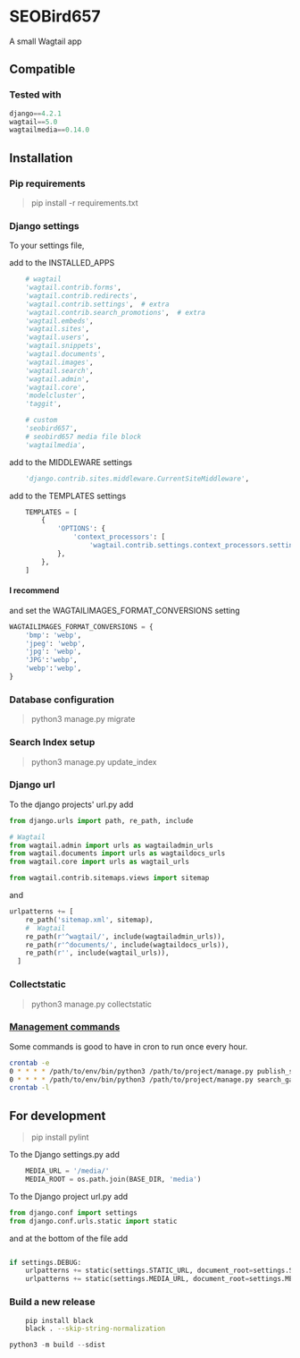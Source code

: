 
# SEOBird657 #

A small Wagtail app

## Compatible ##

### Tested with ###

``` Python
django==4.2.1 
wagtail==5.0
wagtailmedia==0.14.0
```

## Installation ###
  
### Pip requirements ###

> pip install -r requirements.txt

### Django settings ###

To your settings file,

add to the INSTALLED_APPS

``` Python
    # wagtail
    'wagtail.contrib.forms',
    'wagtail.contrib.redirects',
    'wagtail.contrib.settings',  # extra
    'wagtail.contrib.search_promotions',  # extra
    'wagtail.embeds',
    'wagtail.sites',
    'wagtail.users',
    'wagtail.snippets',
    'wagtail.documents',
    'wagtail.images',
    'wagtail.search',
    'wagtail.admin',
    'wagtail.core',
    'modelcluster',
    'taggit',

    # custom
    'seobird657',
    # seobird657 media file block
    'wagtailmedia',

```

add to the MIDDLEWARE settings

``` python
    'django.contrib.sites.middleware.CurrentSiteMiddleware',
```

add to the TEMPLATES settings

``` python
    TEMPLATES = [
        {
            'OPTIONS': {
                'context_processors': [
                    'wagtail.contrib.settings.context_processors.settings',
            },
        },
    ]
```

#### I recommend ####

and set the WAGTAILIMAGES_FORMAT_CONVERSIONS setting

``` python
WAGTAILIMAGES_FORMAT_CONVERSIONS = {
    'bmp': 'webp',
    'jpeg': 'webp',
    'jpg': 'webp',
    'JPG':'webp',
    'webp':'webp',
}
```

### Database configuration ###

> python3 manage.py migrate

### Search Index setup ###

> python3 manage.py update_index

### Django url ###

To the django projects' url.py add

``` python
from django.urls import path, re_path, include

# Wagtail
from wagtail.admin import urls as wagtailadmin_urls
from wagtail.documents import urls as wagtaildocs_urls
from wagtail.core import urls as wagtail_urls

from wagtail.contrib.sitemaps.views import sitemap
```

and

``` python
urlpatterns += [
    re_path('sitemap.xml', sitemap),
    #  Wagtail
    re_path(r'^wagtail/', include(wagtailadmin_urls)),
    re_path(r'^documents/', include(wagtaildocs_urls)),
    re_path(r'', include(wagtail_urls)),
  ]
```

### Collectstatic ###

> python3 manage.py collectstatic

### [Management commands](https://docs.wagtail.io/en/stable/reference/management_commands.html) ###

Some commands is good to have in cron to run once every hour.

``` bash
crontab -e
0 * * * * /path/to/env/bin/python3 /path/to/project/manage.py publish_scheduled_pages
0 * * * * /path/to/env/bin/python3 /path/to/project/manage.py search_garbage_collect
crontab -l
```

## For development ##

> pip install pylint

To the Django settings.py add

``` python
    MEDIA_URL = '/media/'
    MEDIA_ROOT = os.path.join(BASE_DIR, 'media')
```

To the Django project url.py add

``` python
from django.conf import settings
from django.conf.urls.static import static
```

and at the bottom of the file add

``` python

if settings.DEBUG:
    urlpatterns += static(settings.STATIC_URL, document_root=settings.STATIC_ROOT)
    urlpatterns += static(settings.MEDIA_URL, document_root=settings.MEDIA_ROOT)

```

### Build a new release ###

``` bash
    pip install black
    black . --skip-string-normalization
```

``` python
python3 -m build --sdist
```
